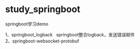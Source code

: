 # study_springboot
springboot学习demo  

1、springboot_logback  
      springboot整合logback，发送错误邮件  
2、springboot-websocket-protobuf  
